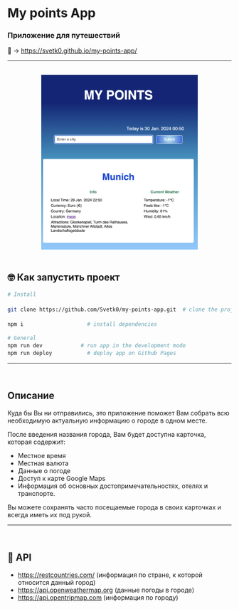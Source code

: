 # My points App
### <b> Приложение для путешествий </b>

👀 ->   https://svetk0.github.io/my-points-app/

 ---

<br>
<div align="center"><img src="./src/images/readme-title.png" width="70%"> </div> <br>

## 🤓 Как запустить проект

```bash
# Install

git clone https://github.com/Svetk0/my-points-app.git  # clone the project      

npm i                    # install dependencies
```

```bash
# General
npm run dev            # run app in the development mode
npm run deploy           # deploy app on Github Pages
```
---
<br>


## Описание

Куда бы Вы ни отправились, это приложение поможет Вам собрать всю необходимую актуальную информацию  о городе в одном месте.



После введения названия города, Вам будет доступна карточка, которая содержит:

- Местное время
- Местная валюта
- Данные о погоде
- Доступ к карте Google Maps
- Информация об основных достопримечательностях, отелях и транспорте.

Вы можете сохранять часто посещаемые города в своих карточках и всегда иметь их под рукой.

----
<br>

## 🦄 API
- https://restcountries.com/ (информация по стране, к которой относится данный город)
- https://api.openweathermap.org (данные погоды в городе)
- https://api.opentripmap.com (информация по городу)

